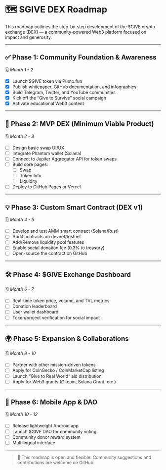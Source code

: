 # 🗺️ $GIVE DEX Roadmap

This roadmap outlines the step-by-step development of the $GIVE crypto exchange (DEX) — a community-powered Web3 platform focused on impact and generosity.

---

## ✅ Phase 1: Community Foundation & Awareness  
🗓️ *Month 1 - 2*  
- [x] Launch $GIVE token via Pump.fun  
- [x] Publish whitepaper, GitHub documentation, and infographics  
- [x] Build Telegram, Twitter, and YouTube communities  
- [x] Kick off the “Give to Survive” social campaign  
- [x] Activate educational Web3 content  

---

## 🧪 Phase 2: MVP DEX (Minimum Viable Product)  
🗓️ *Month 2 - 3*  
- [ ] Design basic swap UI/UX  
- [ ] Integrate Phantom wallet (Solana)  
- [ ] Connect to Jupiter Aggregator API for token swaps  
- [ ] Build core pages:  
  - [ ] Swap  
  - [ ] Token Info  
  - [ ] Liquidity  
- [ ] Deploy to GitHub Pages or Vercel  

---

## 💡 Phase 3: Custom Smart Contract (DEX v1)  
🗓️ *Month 4 - 5*  
- [ ] Develop and test AMM smart contract (Solana/Rust)  
- [ ] Audit contracts on devnet/testnet  
- [ ] Add/Remove liquidity pool features  
- [ ] Enable social donation fee (0.3% to treasury)  
- [ ] Open-source the contract on GitHub  

---

## 🛠 Phase 4: $GIVE Exchange Dashboard  
🗓️ *Month 6 - 7*  
- [ ] Real-time token price, volume, and TVL metrics  
- [ ] Donation leaderboard  
- [ ] User wallet dashboard  
- [ ] Token/project verification for social impact  

---

## 🌍 Phase 5: Expansion & Collaborations  
🗓️ *Month 8 - 10*  
- [ ] Partner with other mission-driven tokens  
- [ ] Apply for CoinGecko / CoinMarketCap listing  
- [ ] Launch “Give to Real World” aid distribution  
- [ ] Apply for Web3 grants (Gitcoin, Solana Grant, etc.)  

---

## 📱 Phase 6: Mobile App & DAO  
🗓️ *Month 10 - 12*  
- [ ] Release lightweight Android app  
- [ ] Launch $GIVE DAO for community voting  
- [ ] Community donor reward system  
- [ ] Multilingual interface  

---

> 💚 This roadmap is open and flexible. Community suggestions and contributions are welcome on GitHub.
